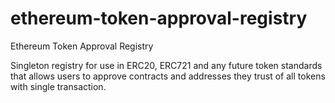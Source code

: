 # ethereum-token-approval-registry
Ethereum Token Approval Registry

Singleton registry for use in ERC20, ERC721 and any future token standards that allows users to approve contracts and addresses they trust of all tokens with single transaction.
